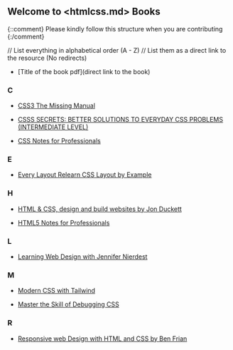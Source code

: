## Welcome to <htmlcss.md> Books

{::comment}
Please kindly follow this structure when you are contributing
{:/comment}

// List everything in alphabetical order (A - Z)
// List them as a direct link to the resource (No redirects)

- [Title of the book pdf](direct link to the book)

### C

- [CSS3 The Missing Manual](https://drive.google.com/file/d/1L3tVGwLb_ZMbdfq7gmV75Ixl96CuOty0/view?usp=share_link)

- [CSSS SECRETS: BETTER SOLUTIONS TO EVERYDAY CSS PROBLEMS (INTERMEDIATE LEVEL)](https://www.pdfdrive.com/css-secrets-better-solutions-to-everyday-web-design-problems-e177990723.html)

- [CSS  Notes for Professionals](https://drive.google.com/file/d/1FJl8Yc5mP7Rvjx-z7CzT2D8AY4EcnwsC/view?usp=sharing)

### E

- [Every Layout Relearn CSS Layout by Example](https://drive.google.com/file/d/1L3tVGwLb_ZMbdfq7gmV75Ixl96CuOty0/view?usp=share_link)

### H

- [HTML & CSS, design and build websites by Jon Duckett](https://drive.google.com/file/d/1ax986S5awKo4VSFojUn19HDAaeZIXvoI/view?usp=sharing)

- [HTML5 Notes for Professionals](https://drive.google.com/file/d/1k4VDZDI_yqWAQpkqagXfe9tS-3VSAWIz/view?usp=sharing)

### L

- [Learning Web Design with Jennifer Nierdest](https://drive.google.com/file/d/1LBkKHv0BUKa6HW4bFNqOs_Sut6yjbmvy/view?usp=share_link)

### M

- [Modern CSS with Tailwind](https://drive.google.com/file/d/1L8GZdQUdbBHYW88fgOhAN1pfz2wgWp2e/view?usp=share_link)

- [Master the Skill of Debugging CSS](https://drive.google.com/file/d/1cS5q-2GSTBI-ojsush7bIuuHHfGQX_Ok/view?usp=share_link)

### R

- [Responsive web Design with HTML and CSS by Ben Frian](https://drive.google.com/file/d/1LBmHA6enY7eLRuh83mXi-ANvT6fPjSK2/view?usp=share_link)
